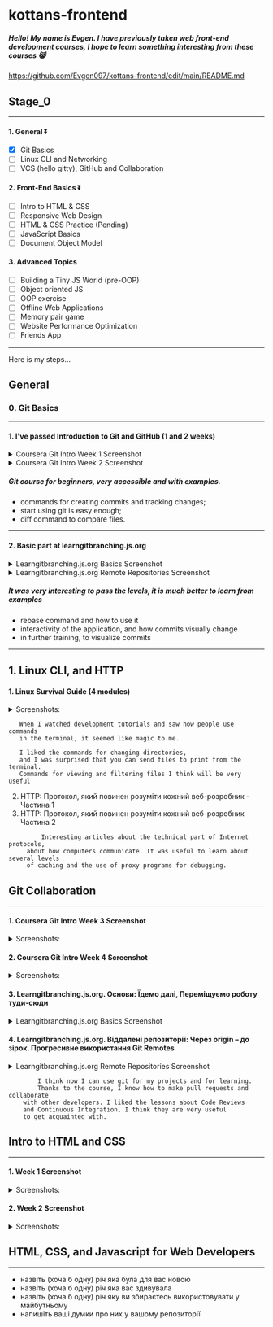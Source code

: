 

# kottans-frontend
##### Hello! My name is Evgen. I have previously taken web front-end development courses, I hope to learn something interesting from these courses 😸

https://github.com/Evgen097/kottans-frontend/edit/main/README.md


## Stage_0
-------------------

#### 1. General ⏬
   - [x] Git Basics
   - [ ] Linux CLI and Networking
   - [ ] VCS (hello gitty), GitHub and Collaboration
#### 2. Front-End Basics ⏬
   - [ ] Intro to HTML & CSS
   - [ ] Responsive Web Design
   - [ ] HTML & CSS Practice (Pending)
   - [ ] JavaScript Basics
   - [ ] Document Object Model
#### 3. Advanced Topics
   - [ ] Building a Tiny JS World (pre-OOP)
   - [ ] Object oriented JS
   - [ ] OOP exercise
   - [ ] Offline Web Applications
   - [ ] Memory pair game
   - [ ] Website Performance Optimization
   - [ ] Friends App

-------------------

Here is my steps...

## General
### 0. Git Basics
-------------------
#### 1. I've passed Introduction to Git and GitHub (1 and 2 weeks)

  <details> 
  <summary> Coursera Git Intro Week 1 Screenshot</summary>
   <image src="https://i.ibb.co/FwmbGMw/cousrera-git-week1.png" alt="Coursera Git Intro Week 1">
  </details>
  
  <details> 
  <summary> Coursera Git Intro Week 2 Screenshot</summary>
     <image src="https://i.ibb.co/CQKVMTj/cousrera-git-week2.png" alt="Coursera Git Intro Week 2">
  </details>
  
 ##### Git course for beginners, very accessible and with examples.
   - commands for creating commits and tracking changes;
   - start using git is easy enough;
   - diff command to compare files.
     
-------------------     
#### 2. Basic part at learngitbranching.js.org
  <details> <summary> Learngitbranching.js.org Basics Screenshot</summary>
   <image src="https://i.ibb.co/W2knSzM/learngit-1.png" alt="Learngitbranching.js 1">
  </details>
     
  <details> <summary> Learngitbranching.js.org Remote Repositories Screenshot</summary>
   <image src="https://i.ibb.co/cyBQ57f/learngit-2.png" alt="Learngitbranching.js 1">
  </details>
     
  ##### It was very interesting to pass the levels, it is much better to learn from examples
   - rebase command and how to use it
   - interactivity of the application, and how commits visually change
   - in further training, to visualize commits
  
-------------------
 ## 1. Linux CLI, and HTTP

#### 1. Linux Survival Guide (4 modules)
  <details> <summary>Screenshots:</summary>
  <image src="https://i.ibb.co/QY3JhqT/linux-1-module.png" alt="Linux Survival Guide 1">
  <image src="https://i.ibb.co/FmnS3bz/linux-2-module.png" alt="Linux Survival Guide 2">
  <image src="https://i.ibb.co/4FGb2rH/linux-3-module.png" alt="Linux Survival Guide 3">
  <image src="https://i.ibb.co/FqnL7qs/linux-4-module.png" alt="Linux Survival Guide 4">
  </details>

```
   When I watched development tutorials and saw how people use commands
   in the terminal, it seemed like magic to me.

   I liked the commands for changing directories,
   and I was surprised that you can send files to print from the terminal.
   Commands for viewing and filtering files I think will be very useful
```

2. HTTP: Протокол, який повинен розуміти кожний веб-розробник - Частина 1
3. HTTP: Протокол, який повинен розуміти кожний веб-розробник - Частина 2
```     
         Interesting articles about the technical part of Internet protocols,
     about how computers communicate. It was useful to learn about several levels
     of caching and the use of proxy programs for debugging.
```
     
## Git Collaboration
-------------------
#### 1. Coursera Git Intro Week 3 Screenshot
  <details> <summary>Screenshots:</summary>
  <image src="https://i.ibb.co/5rFppnz/git-3-week.png" alt="Coursera Git Intro Week 3">
  </details>
     
#### 2. Coursera Git Intro Week 4 Screenshot
  <details> <summary>Screenshots:</summary>
  <image src="https://i.ibb.co/Jknd70L/git-4-week.png" alt="Coursera Git Intro Week 4">
  </details>
     
     
#### 3. Learngitbranching.js.org. Основи: Їдемо далі, Переміщуємо роботу туди-сюди
  <details> <summary> Learngitbranching.js.org Basics Screenshot</summary>
   <image src="https://i.ibb.co/W2knSzM/learngit-1.png" alt="Learngitbranching.js 1">
  </details>
         
#### 4. Learngitbranching.js.org. Віддалені репозиторії: Через origin – до зірок. Прогресивне використання Git Remotes
  <details> <summary> Learngitbranching.js.org Remote Repositories Screenshot</summary>
   <image src="https://i.ibb.co/cyBQ57f/learngit-2.png" alt="Learngitbranching.js 1">
  </details>
   
     
 ```
         I think now I can use git for my projects and for learning. 
         Thanks to the course, I know how to make pull requests and collaborate 
     with other developers. I liked the lessons about Code Reviews
     and Continuous Integration, I think they are very useful
     to get acquainted with.
```

     
## Intro to HTML and CSS
-------------------
     
#### 1. Week 1 Screenshot
  <details> <summary>Screenshots:</summary>
  <image src="https://i.ibb.co/QjFZQXY/task-html-css-intro-week-1.png" alt="HTML, CSS, and Javascript Week 1">
  </details>
     
#### 2. Week 2 Screenshot
  <details> <summary>Screenshots:</summary>
  <image src="https://i.ibb.co/TcdNd1G/task-html-css-intro-week-2.png" alt="HTML, CSS, and Javascript Week 2">
  </details>    
     
HTML, CSS, and Javascript for Web Developers
-------------------
-------------------
- назвіть (хоча б одну) річ яка була для вас новою
- назвіть (хоча б одну) річ яка вас здивувала
- назвіть (хоча б одну) річ яку ви збираєтесь використовувати у майбутньому
- напишіть ваші думки про них у вашому репозиторії 
